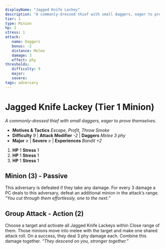 ```yaml
---
displayName: "Jagged Knife Lackey"
description: "A commonly-dressed thief with small daggers, eager to prove themselves."
tier: 1
type: Minion
hp: 1
stress: 1
attack:
   name: Daggers
   bonus: -2
   distance: Melee
   damage: 3
   effect: phy
thresholds:
   difficulty: 9
   major: 
   severe: 
tags: adversary
---
```

# Jagged Knife Lackey (Tier 1 Minion)
_A commonly-dressed thief with small daggers, eager to prove themselves._

- **Motives & Tactics** _Escape, Profit, Throw Smoke_
- **Difficulty** _9_ | **Attack Modifier** _-2_ | **Daggers** _Melee 3 phy_
- **Major** _≥_ | **Severe** _≥_ | **Experiences** _Bandit +2_

1. **HP** 1
   **Stress** 1
2. **HP** 1
   **Stress** 1
3. **HP** 1
   **Stress** 1

## Minion (3) - Passive
This adversary is defeated if they take any damage. For every 3 damage a PC deals to this adversary, defeat an additional minion in the attack’s range. _“You cut through them effortlessly, one to the next.”_

## Group Attack - Action (2)
Choose a target and activate all Jagged Knife Lackeys within Close range of them. Those minions move into melee with the target and make one shared attack roll. On a success, they deal 3 phy damage each. Combine this damage together. _“They descend on you, stronger together.”_
